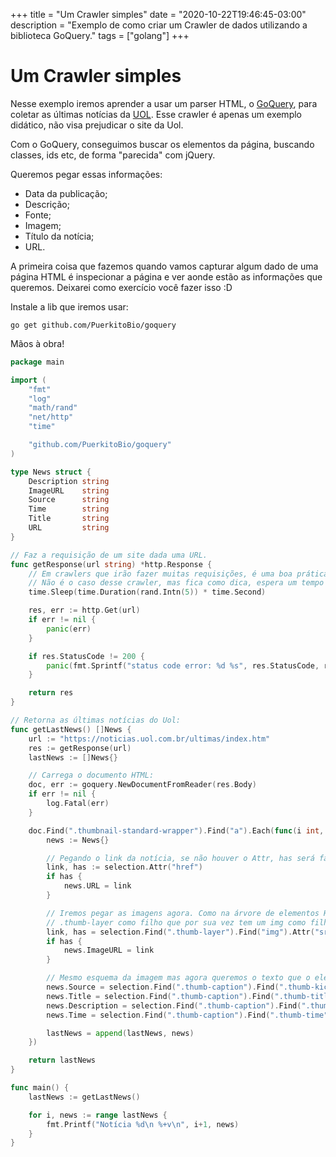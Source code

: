 +++
title = "Um Crawler simples"
date = "2020-10-22T19:46:45-03:00"
description = "Exemplo de como criar um Crawler de dados utilizando a biblioteca GoQuery."
tags = ["golang"]
+++

# Um Crawler simples
Nesse exemplo iremos aprender a usar um parser HTML, o [GoQuery](https://github.com/PuerkitoBio/goquery), para coletar
as últimas notícias da [UOL](https://noticias.uol.com.br/ultimas/index.htm). Esse crawler é apenas um exemplo 
didático, não visa prejudicar o site da Uol.

Com o GoQuery, conseguimos buscar os elementos da página, buscando classes, ids etc, de forma "parecida" com jQuery.

Queremos pegar essas informações:
- Data da publicação;
- Descrição;
- Fonte;
- Imagem;
- Título da notícia;
- URL.

A primeira coisa que fazemos quando vamos capturar algum dado de uma página HTML é inspecionar a página e ver aonde
estão as informações que queremos. Deixarei como exercício você fazer isso :D

Instale a lib que iremos usar:

`go get github.com/PuerkitoBio/goquery`

Mãos à obra!

```go
package main

import (
	"fmt"
	"log"
	"math/rand"
	"net/http"
	"time"

	"github.com/PuerkitoBio/goquery"
)

type News struct {
	Description string
	ImageURL    string
	Source      string
	Time        string
	Title       string
	URL         string
}

// Faz a requisição de um site dada uma URL.
func getResponse(url string) *http.Response {
	// Em crawlers que irão fazer muitas requisições, é uma boa prática dar um sleep para não sobrecarregar o servidor.
	// Não é o caso desse crawler, mas fica como dica, espera um tempo aleatório de 0 a 5 segundos.
	time.Sleep(time.Duration(rand.Intn(5)) * time.Second)

	res, err := http.Get(url)
	if err != nil {
		panic(err)
	}

	if res.StatusCode != 200 {
		panic(fmt.Sprintf("status code error: %d %s", res.StatusCode, res.Status))
	}

	return res
}

// Retorna as últimas notícias do Uol:
func getLastNews() []News {
	url := "https://noticias.uol.com.br/ultimas/index.htm"
	res := getResponse(url)
	lastNews := []News{}

	// Carrega o documento HTML:
	doc, err := goquery.NewDocumentFromReader(res.Body)
	if err != nil {
		log.Fatal(err)
	}

	doc.Find(".thumbnail-standard-wrapper").Find("a").Each(func(i int, selection *goquery.Selection) {
		news := News{}

		// Pegando o link da notícia, se não houver o Attr, has será false:
		link, has := selection.Attr("href")
		if has {
			news.URL = link
		}

		// Iremos pegar as imagens agora. Como na árvore de elementos HTML, .thumbnail-standard-wrapper tem
		// .thumb-layer como filho que por sua vez tem um img como filho, podemos pegar essa image:
		link, has = selection.Find(".thumb-layer").Find("img").Attr("src")
		if has {
			news.ImageURL = link
		}

		// Mesmo esquema da imagem mas agora queremos o texto que o elemento tem:
		news.Source = selection.Find(".thumb-caption").Find(".thumb-kicker").Text()
		news.Title = selection.Find(".thumb-caption").Find(".thumb-title").Text()
		news.Description = selection.Find(".thumb-caption").Find(".thumb-description").Text()
		news.Time = selection.Find(".thumb-caption").Find(".thumb-time").Text()

		lastNews = append(lastNews, news)
	})

	return lastNews
}

func main() {
	lastNews := getLastNews()

	for i, news := range lastNews {
		fmt.Printf("Notícia %d\n %+v\n", i+1, news)
	}
}
```